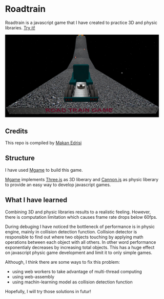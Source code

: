 Roadtrain
===========
Roadtrain is a javascript game that I have created to practice 3D and physic libraries.
[Try it!](https://makannew.github.io/roadtrain/)

![roadtrain1](screenshots/image2.png)

## Credits

This repo is compiled by [Makan Edrisi](https://github.com/makannew)

## Structure
I have used [Mgame](https://github.com/makannew/MGame) to build this game. 

[Mgame](https://github.com/makannew/MGame) implements [Three.js](https://github.com/mrdoob/three.js) as 3D liberary and [Cannon.js](https://github.com/schteppe/cannon.js) as physic liberary to provide an easy way to develop javascript games.

## What I have learned
Combining 3D and physic libraries results to a realistic feeling. However, there is computation limitation which causes frame rate drops below 60fps.

During debuging I have noticed the bottleneck of performance is in physic engine, mainly in collision detection function.
Collision detector is responsible to find out where two objects touching by applying math operations between each object with all others. In other word performance exponentialy decreases by increasing total objects.
This has a huge effect on javascript physic game development and limit it to only simple games.

Although, I think there are some ways to fix this problem:
- using web workers to take advantage of multi-thread computing
- using web-assembly
- using machin-learning model as collision detection function

Hopefully, I will try those solutions in futur!


